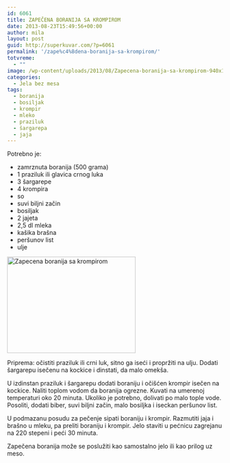 ```yaml
---
id: 6061
title: ZAPEČENA BORANIJA SA KROMPIROM
date: 2013-08-23T15:49:56+00:00
author: mila
layout: post
guid: http://superkuvar.com/?p=6061
permalink: '/zape%c4%8dena-boranija-sa-krompirom/'
totvreme:
  - ""
image: /wp-content/uploads/2013/08/Zapecena-boranija-sa-krompirom-940x198.jpg
categories:
  - Jela bez mesa
tags:
  - boranija
  - bosiljak
  - krompir
  - mleko
  - praziluk
  - šargarepa
  - jaja
---
```

Potrebno je:

  * zamrznuta boranija (500 grama)
  * 1 praziluk ili glavica crnog luka
  * 3 šargarepe
  * 4 krompira
  * so
  * suvi biljni začin
  * bosiljak
  * 2 jajeta
  * 2,5 dl mleka
  * kašika brašna
  * peršunov list
  * ulje

[<img class="alignnone size-medium wp-image-6062" src="//superkuvar.com/wp-content/uploads/2013/08/Zapecena-boranija-sa-krompirom-300x225.jpg" alt="Zapecena boranija sa krompirom" width="300" height="225" />](//superkuvar.com/wp-content/uploads/2013/08/Zapecena-boranija-sa-krompirom.jpg)

Priprema: očistiti praziluk ili crni luk, sitno ga iseći i propržiti na ulju. Dodati šargarepu isečenu na kockice i dinstati, da malo omekša.

U izdinstan praziluk i šargarepu dodati boraniju i očišćen krompir isečen na kockice. Naliti toplom vodom da boranija ogrezne. Kuvati na umerenoj temperaturi oko 20 minuta. Ukoliko je potrebno, dolivati po malo tople vode. Posoliti, dodati biber, suvi biljni začin, malo bosiljka i iseckan peršunov list.

U podmazanu posudu za pečenje sipati boraniju i krompir. Razmutiti jaja i brašno u mleku, pa preliti boraniju i krompir. Jelo staviti u pećnicu zagrejanu na 220 stepeni i peći 30 minuta.

Zapečena boranija može se poslužiti kao samostalno jelo ili kao prilog uz meso.
